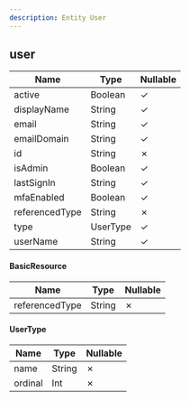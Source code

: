 ```yaml
---
description: Entity User
---
```

user
----

| **Name**       | **Type** | **Nullable** |
| -------------- | -------- | ------------ |
| active         | Boolean  | &check;      |
| displayName    | String   | &check;      |
| email          | String   | &check;      |
| emailDomain    | String   | &check;      |
| id             | String   | &cross;      |
| isAdmin        | Boolean  | &check;      |
| lastSignIn     | String   | &check;      |
| mfaEnabled     | Boolean  | &check;      |
| referencedType | String   | &cross;      |
| type           | UserType | &check;      |
| userName       | String   | &check;      |

#### BasicResource
| **Name**       | **Type** | **Nullable** |
| -------------- | -------- | ------------ |
| referencedType | String   | &cross;      |

#### UserType
| **Name** | **Type** | **Nullable** |
| -------- | -------- | ------------ |
| name     | String   | &cross;      |
| ordinal  | Int      | &cross;      |
